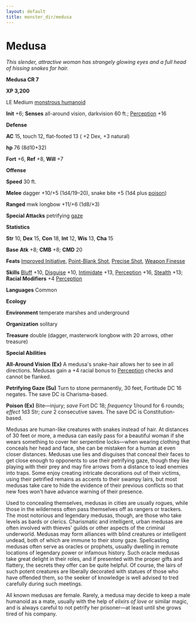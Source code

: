 ```yaml
---
layout: default
title: monster_dir/medusa
---
```

# Medusa

_This slender, attractive woman has strangely glowing eyes and a full head of hissing snakes for hair._

**Medusa CR 7**

**XP 3,200**

LE Medium [monstrous humanoid](creatureTypes#_monstrous-humanoid)

**Init** +6; **Senses** all-around vision, darkvision 60 ft.; [Perception](../skill_dir/perception#_perception) +16

**Defense**

**AC** 15, touch 12, flat-footed 13 ( +2 Dex, +3 natural)

**hp** 76 (8d10+32)

**Fort** +6, **Ref** +8, **Will** +7

**Offense**

**Speed** 30 ft.

**Melee** dagger +10/+5 (1d4/19–20), snake bite +5 (1d4 plus [poison](universalMonsterRules#_poison))

**Ranged** mwk longbow +11/+6 (1d8/×3)

**Special Attacks** petrifying [gaze](universalMonsterRules#_gaze)

**Statistics**

**Str** 10, **Dex** 15, **Con** 18, **Int** 12, **Wis** 13, **Cha** 15

**Base**  **Atk** +8; **CMB** +8; **CMD** 20

**Feats** [Improved Initiative](../feats#_improved-initiative), [Point-Blank Shot](../feats#_point-blank-shot), [Precise Shot](../feats#_precise-shot), [Weapon Finesse](../feats#_weapon-finesse)

**Skills** [Bluff](../skill_dir/bluff#_bluff) +10, [Disguise](../skill_dir/disguise#_disguise) +10, [Intimidate](../skill_dir/intimidate#_intimidate) +13, [Perception](../skill_dir/perception#_perception) +16, [Stealth](../skill_dir/stealth#_stealth) +13; **Racial Modifiers** +4 [Perception](../skill_dir/perception#_perception)

**Languages** Common

**Ecology**

**Environment** temperate marshes and underground

**Organization** solitary

**Treasure** double (dagger, masterwork longbow with 20 arrows, other treasure)

**Special Abilities**

**All-Around Vision (Ex)** A medusa's snake-hair allows her to see in all directions. Medusas gain a +4 racial bonus to [Perception](../skill_dir/perception#_perception) checks and cannot be flanked.

**Petrifying Gaze (Su)** Turn to stone permanently, 30 feet, Fortitude DC 16 negates. The save DC is Charisma-based.

**Poison (Ex)** Bite—injury; _save_ Fort DC 18; _frequency_ 1/round for 6 rounds; _effect_ 1d3 Str; _cure_ 2 consecutive saves. The save DC is Constitution-based.

Medusas are human-like creatures with snakes instead of hair. At distances of 30 feet or more, a medusa can easily pass for a beautiful woman if she wears something to cover her serpentine locks—when wearing clothing that conceals her head and face, she can be mistaken for a human at even closer distances. Medusas use lies and disguises that conceal their faces to get close enough to opponents to use their petrifying gaze, though they like playing with their prey and may fire arrows from a distance to lead enemies into traps. Some enjoy creating intricate decorations out of their victims, using their petrified remains as accents to their swampy lairs, but most medusas take care to hide the evidence of their previous conflicts so that new foes won't have advance warning of their presence.

Used to concealing themselves, medusas in cities are usually rogues, while those in the wilderness often pass themselves off as rangers or trackers. The most notorious and legendary medusas, though, are those who take levels as bards or clerics. Charismatic and intelligent, urban medusas are often involved with thieves' guilds or other aspects of the criminal underworld. Medusas may form alliances with blind creatures or intelligent undead, both of which are immune to their stony gaze. Spellcasting medusas often serve as oracles or prophets, usually dwelling in remote locations of legendary power or infamous history. Such oracle medusas take great delight in their roles, and if presented with the proper gifts and flattery, the secrets they offer can be quite helpful. Of course, the lairs of such potent creatures are liberally decorated with statues of those who have offended them, so the seeker of knowledge is well advised to tred carefully during such meetings.

All known medusas are female. Rarely, a medusa may decide to keep a male humanoid as a mate, usually with the help of _elixirs of love_ or similar magic, and is always careful to not petrify her prisoner—at least until she grows tired of his company.

